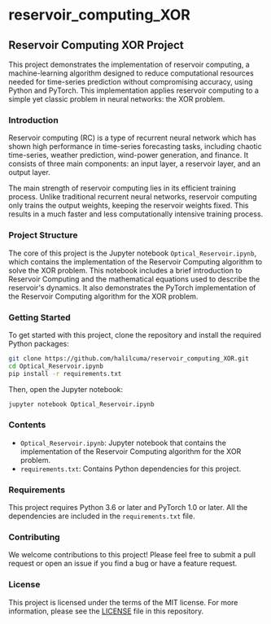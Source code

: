 # reservoir_computing_XOR

## Reservoir Computing XOR Project

This project demonstrates the implementation of reservoir computing, a machine-learning algorithm designed to reduce computational resources needed for time-series prediction without compromising accuracy, using Python and PyTorch. This implementation applies reservoir computing to a simple yet classic problem in neural networks: the XOR problem.

### Introduction

Reservoir computing (RC) is a type of recurrent neural network which has shown high performance in time-series forecasting tasks, including chaotic time-series, weather prediction, wind-power generation, and finance. It consists of three main components: an input layer, a reservoir layer, and an output layer.

The main strength of reservoir computing lies in its efficient training process. Unlike traditional recurrent neural networks, reservoir computing only trains the output weights, keeping the reservoir weights fixed. This results in a much faster and less computationally intensive training process.

### Project Structure

The core of this project is the Jupyter notebook `Optical_Reservoir.ipynb`, which contains the implementation of the Reservoir Computing algorithm to solve the XOR problem. This notebook includes a brief introduction to Reservoir Computing and the mathematical equations used to describe the reservoir's dynamics. It also demonstrates the PyTorch implementation of the Reservoir Computing algorithm for the XOR problem.

### Getting Started

To get started with this project, clone the repository and install the required Python packages:

```bash
git clone https://github.com/halilcuma/reservoir_computing_XOR.git
cd Optical_Reservoir.ipynb
pip install -r requirements.txt
```

Then, open the Jupyter notebook:

```bash
jupyter notebook Optical_Reservoir.ipynb
```

### Contents

- `Optical_Reservoir.ipynb`: Jupyter notebook that contains the implementation of the Reservoir Computing algorithm for the XOR problem.
- `requirements.txt`: Contains Python dependencies for this project.

### Requirements

This project requires Python 3.6 or later and PyTorch 1.0 or later. All the dependencies are included in the `requirements.txt` file.

### Contributing

We welcome contributions to this project! Please feel free to submit a pull request or open an issue if you find a bug or have a feature request.

### License

This project is licensed under the terms of the MIT license. For more information, please see the [LICENSE](LICENSE) file in this repository. 

